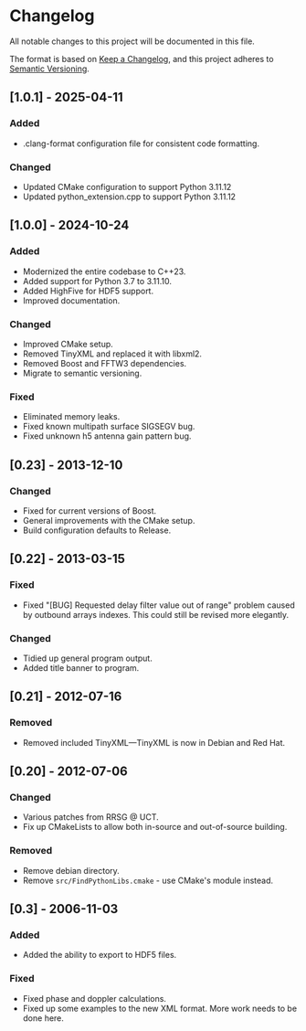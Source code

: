 # Changelog

All notable changes to this project will be documented in this file.

The format is based on [Keep a Changelog](https://keepachangelog.com/en/1.0.0/), 
and this project adheres to [Semantic Versioning](https://semver.org/spec/v2.0.0.html).

## [1.0.1] - 2025-04-11
### Added
- .clang-format configuration file for consistent code formatting.

### Changed
- Updated CMake configuration to support Python 3.11.12
- Updated python_extension.cpp to support Python 3.11.12

## [1.0.0] - 2024-10-24
### Added
- Modernized the entire codebase to C++23.
- Added support for Python 3.7 to 3.11.10.
- Added HighFive for HDF5 support.
- Improved documentation.

### Changed
- Improved CMake setup.
- Removed TinyXML and replaced it with libxml2.
- Removed Boost and FFTW3 dependencies.
- Migrate to semantic versioning.

### Fixed
- Eliminated memory leaks.
- Fixed known multipath surface SIGSEGV bug.
- Fixed unknown h5 antenna gain pattern bug.

## [0.23] - 2013-12-10
### Changed
- Fixed for current versions of Boost.
- General improvements with the CMake setup.
- Build configuration defaults to Release.

## [0.22] - 2013-03-15
### Fixed
- Fixed "[BUG] Requested delay filter value out of range" problem caused by outbound arrays indexes. This could still be revised more elegantly.

### Changed
- Tidied up general program output.
- Added title banner to program.

## [0.21] - 2012-07-16
### Removed
- Removed included TinyXML—TinyXML is now in Debian and Red Hat.

## [0.20] - 2012-07-06
### Changed
- Various patches from RRSG @ UCT.
- Fix up CMakeLists to allow both in-source and out-of-source building.

### Removed
- Remove debian directory.
- Remove `src/FindPythonLibs.cmake` - use CMake's module instead.

## [0.3] - 2006-11-03
### Added
- Added the ability to export to HDF5 files.

### Fixed
- Fixed phase and doppler calculations.
- Fixed up some examples to the new XML format. More work needs to be done here.